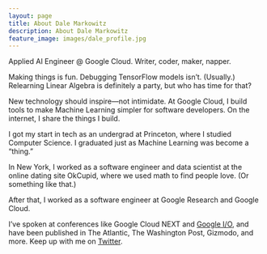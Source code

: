 ```yaml
---
layout: page
title: About Dale Markowitz
description: About Dale Markowitz
feature_image: images/dale_profile.jpg
---
```


Applied AI Engineer @ Google Cloud. Writer, coder, maker, napper.

Making things is fun. Debugging TensorFlow models isn’t. (Usually.) Relearning Linear Algebra is definitely a party, but who has time for that?

New technology should inspire—not intimidate. At Google Cloud, I build tools to make Machine Learning simpler for software developers. On the internet, I share the things I build.

I got my start in tech as an undergrad at Princeton, where I studied Computer Science. I graduated just as Machine Learning was become a “thing.” 

In New York, I worked as a software engineer and data scientist at the online dating site OkCupid, where we used math to find people love. (Or something like that.)  

After that, I worked as a software engineer at Google Research and Google Cloud.

I’ve spoken at conferences like Google Cloud NEXT and [Google I/O](https://www.youtube.com/watch?v=XrMtF_inTZ0), and have been published in The Atlantic, The Washington Post, Gizmodo, and more. Keep up with me on [Twitter](https://twitter.com/dalequark).
